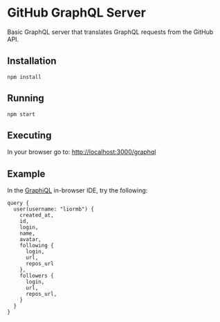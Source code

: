 # GitHub GraphQL Server

Basic GraphQL server that translates GraphQL requests from the GitHub API.


## Installation
```
npm install
```

## Running
```
npm start
```

## Executing
In your browser go to: [http://localhost:3000/graphql](http://localhost:3000/graphql)

## Example
In the [GraphiQL](https://github.com/graphql/graphiql) in-browser IDE, try the following:
```
query {
  user(username: "liormb") {
    created_at,
    id,
    login,
    name,
    avatar,
    following {
      login,
      url,
      repos_url
    },
    followers {
      login,
      url,
      repos_url,
    }
  }
}
```